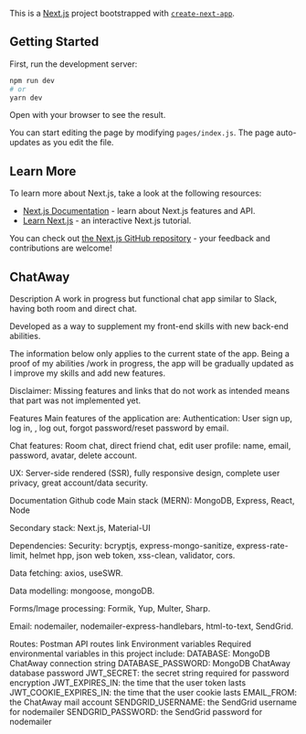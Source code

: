 This is a [Next.js](https://nextjs.org/) project bootstrapped with [`create-next-app`](https://github.com/zeit/next.js/tree/canary/packages/create-next-app).

## Getting Started

First, run the development server:

```bash
npm run dev
# or
yarn dev
```

Open []() with your browser to see the result.

You can start editing the page by modifying `pages/index.js`. The page auto-updates as you edit the file.

## Learn More

To learn more about Next.js, take a look at the following resources:

- [Next.js Documentation](https://nextjs.org/docs) - learn about Next.js features and API.
- [Learn Next.js](https://nextjs.org/learn) - an interactive Next.js tutorial.

You can check out [the Next.js GitHub repository](https://github.com/zeit/next.js/) - your feedback and contributions are welcome!

## ChatAway
Description
A work in progress but functional chat app similar to Slack, having both room and direct chat.

Developed as a way to supplement my front-end skills with new back-end abilities.

The information below only applies to the current state of the app. Being a proof of my abilities /work in progress, the app will be gradually updated as I improve my skills and add new features.

Disclaimer: Missing features and links that do not work as intended means that part was not implemented yet.

Features
Main features of the application are:
Authentication: User sign up, log in, , log out, forgot password/reset password by email.

Chat features: Room chat, direct friend chat, edit user profile: name, email, password, avatar, delete account.

UX: Server-side rendered (SSR), fully responsive design, complete user privacy, great account/data security.

Documentation
Github code
Main stack (MERN): MongoDB, Express, React, Node

Secondary stack: Next.js, Material-UI

Dependencies:
Security: bcryptjs, express-mongo-sanitize, express-rate-limit, helmet hpp, json web token, xss-clean, validator, cors.

Data fetching: axios, useSWR.

Data modelling: mongoose, mongoDB.

Forms/Image processing: Formik, Yup, Multer, Sharp.

Email: nodemailer, nodemailer-express-handlebars, html-to-text, SendGrid.

Routes:
Postman API routes link
Environment variables
Required environmental variables in this project include:
DATABASE: MongoDB ChatAway connection string
DATABASE_PASSWORD: MongoDB ChatAway database password
JWT_SECRET: the secret string required for password encryption
JWT_EXPIRES_IN: the time that the user token lasts
JWT_COOKIE_EXPIRES_IN: the time that the user cookie lasts
EMAIL_FROM: the ChatAway mail account
SENDGRID_USERNAME: the SendGrid username for nodemailer
SENDGRID_PASSWORD: the SendGrid password for nodemailer
